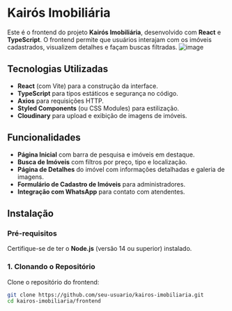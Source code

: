 # Kairós Imobiliária

Este é o frontend do projeto **Kairós Imobiliária**, desenvolvido com **React** e **TypeScript**. O frontend permite que usuários interajam com os imóveis cadastrados, visualizem detalhes e façam buscas filtradas.
![image](https://github.com/user-attachments/assets/3f0cfaaa-35e5-4f36-b776-d9fa8e0cf57a)

## Tecnologias Utilizadas

- **React** (com Vite) para a construção da interface.
- **TypeScript** para tipos estáticos e segurança no código.
- **Axios** para requisições HTTP.
- **Styled Components** (ou CSS Modules) para estilização.
- **Cloudinary** para upload e exibição de imagens de imóveis.

## Funcionalidades

- **Página Inicial** com barra de pesquisa e imóveis em destaque.
- **Busca de Imóveis** com filtros por preço, tipo e localização.
- **Página de Detalhes** do imóvel com informações detalhadas e galeria de imagens.
- **Formulário de Cadastro de Imóveis** para administradores.
- **Integração com WhatsApp** para contato com atendentes.

## Instalação

### Pré-requisitos

Certifique-se de ter o **Node.js** (versão 14 ou superior) instalado.

### 1. Clonando o Repositório

Clone o repositório do frontend:

```bash
git clone https://github.com/seu-usuario/kairos-imobiliaria.git
cd kairos-imobiliaria/frontend
